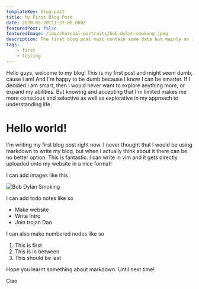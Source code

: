 ```yaml
---
templateKey: blog-post
title: My First Blog Post
date: 2020-05-20T11:37:00.000Z
featuredPost: false
featuredImage: /img/charcoal-portraits/bob-dylan-smoking.jpeg
description: The first blog post must contain some data but mainly an introduction to myself and a little about what the readers can expect in my future posts.
tags:
    - first
    - testing
---
```


Hello guys, welcome to my blog! This is my first post and might seem dumb, cause I am!
And I'm happy to be dumb because I know I can be smarter. If I decided I am smart, then i would never want to explore anything more, or expand my abilities. But knowing and accepting that I'm limited makes me more conscious and selective as well as explorative in my approach to understanding life.

# Hello world!

I'm writing my first blog post right now. I never thought that I would be using markdown to write my blog, but when I actually think about it there can be no better option. This is fantastic. I can write in vim and it gets directly uploaded onto my website in a nice format!

I can add images like this

![Bob Dylan Smoking](/img/charcoal-portraits/bob-dylan-smoking.jpeg)

I can add todo notes like so

-   Make website
-   Write Intro
-   Join trojan Dao

I can also make numbered nodes like so

1. This is first
2. This is in between
3. This should be last

Hope you learnt something about markdown. Until next time!

Ciao
